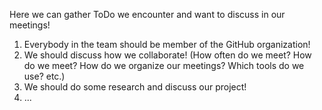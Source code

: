 Here we can gather ToDo we encounter and want to discuss in our meetings!

1. Everybody in the team should be member of the GitHub organization!
2. We should discuss how we collaborate! (How often do we meet? How do we meet? How do we organize our meetings? Which tools do we use? etc.)
3. We should do some research and discuss our project!
4. ...
